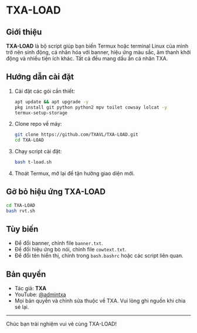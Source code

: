 # TXA-LOAD

## Giới thiệu

**TXA-LOAD** là bộ script giúp bạn biến Termux hoặc terminal Linux của mình trở nên sinh động, cá nhân hóa với banner, hiệu ứng màu sắc, âm thanh khởi động và nhiều tiện ích khác. Tất cả đều mang dấu ấn cá nhân TXA.

## Hướng dẫn cài đặt

1. Cài đặt các gói cần thiết:
   ```sh
   apt update && apt upgrade -y
   pkg install git python python2 mpv toilet cowsay lolcat -y
   termux-setup-storage
   ```
2. Clone repo về máy:
   ```sh
   git clone https://github.com/TXAVL/TXA-LOAD.git
   cd TXA-LOAD
   ```
3. Chạy script cài đặt:
   ```sh
   bash t-load.sh
   ```
4. Thoát Termux, mở lại để tận hưởng giao diện mới.

## Gỡ bỏ hiệu ứng TXA-LOAD

```sh
cd TXA-LOAD
bash rvt.sh
```

## Tùy biến
- Để đổi banner, chỉnh file `banner.txt`.
- Để đổi hiệu ứng bò nói, chỉnh file `cowtext.txt`.
- Để đổi tên hiển thị, chỉnh trong `bash.bashrc` hoặc các script liên quan.

## Bản quyền
- Tác giả: **TXA**
- YouTube: [@admintxa](https://www.youtube.com/@admintxa)
- Mọi bản quyền và chỉnh sửa thuộc về TXA. Vui lòng ghi nguồn khi chia sẻ lại.

---
Chúc bạn trải nghiệm vui vẻ cùng TXA-LOAD!
